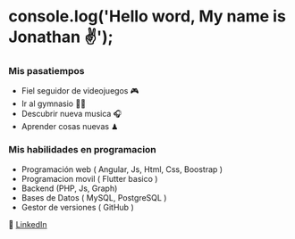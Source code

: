 # console.log('Hello word, My name is Jonathan ✌'); 

### Mis pasatiempos
  - Fiel seguidor de videojuegos 🎮
  - Ir al gymnasio 🏋️‍♂️
  - Descubrir nueva musica  🎧
  - Aprender cosas nuevas ♟
    
 ### Mis habilidades en programacion
  - Programación web ( Angular, Js, Html, Css, Boostrap )
  - Programacion movil ( Flutter basico )
  - Backend (PHP, Js, Graph)
  - Bases de Datos ( MySQL, PostgreSQL )
  - Gestor de versiones ( GitHub )


 🏅 [LinkedIn](https://www.linkedin.com/in/jonathanartetahuerta/)

